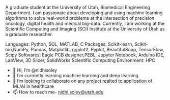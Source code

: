A graduate student at the University of Utah, Biomedical Engineering Department. I am passionate about developing and using machine learning algorithms to solve real-world problems at the intersection of precision oncology, digital health and medical big-data. Currently, I am working at the Scientific Computing and Imaging (SCI) Institute at the University of Utah as a graduate researcher.

Languages: Python, SQL, MATLAB, C
Packages: Scikit-learn, Scikit-bio,NumPy, Pandas, Matplotlib, ggplot2, Pyplot, BeautifulSoup, TensorFlow, Scipy
Softwares: Eagle PCB designer,PEBL, Jupyter Notebook, Arduino IDE, LabView, 3D Slicer, SolidWorks
Scientific Computing Environment: HPC


- 👋 Hi, I’m @nidhisoley
- 🌱 I’m currently learning machine learning and deep learning
- 💞️ I’m looking to collaborate on any project realted to application of ML/AI in healthcare
- 📫 How to reach me- nidhi.soley@utah.edu

